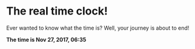 # The real time clock!

Ever wanted to know what the time is? Well, your journey is about to end!

**The time is Nov 27, 2017, 06:35**